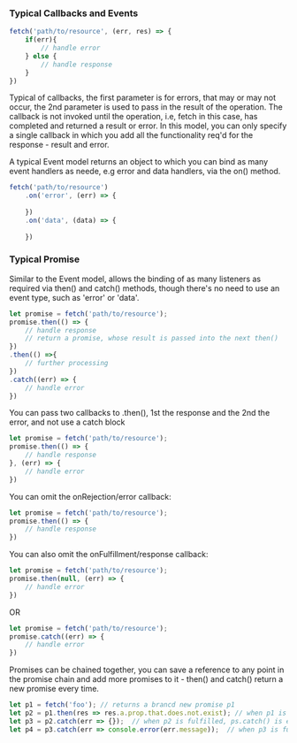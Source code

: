 ### Typical Callbacks and Events

```javascript
fetch('path/to/resource', (err, res) => {
    if(err){
        // handle error
    } else {
        // handle response
    }
})
```

Typical of callbacks, the first parameter is for errors, that may or may not occur, the 2nd parameter is used to pass in the result of the operation. The callback is not invoked until the operation, i.e, fetch in this case, has completed and returned a result or error. In this model, you can only specify a single callback in which you add all the functionality req'd for the response - result and error.


A typical Event model returns an object to which you can bind as many event handlers as neede, e.g error and data handlers, via the on() method.

```javascript
fetch('path/to/resource')
    .on('error', (err) => {
        
    })
    .on('data', (data) => {
        
    })
```

### Typical Promise
Similar to the Event model, allows the binding of as many listeners as required via then() and catch() methods, though there's no need to use an event type, such as 'error' or 'data'.

```javascript
let promise = fetch('path/to/resource');
promise.then(() => {
    // handle response
    // return a promise, whose result is passed into the next then()
})
.then(() =>{
    // further processing
})
.catch((err) => {
    // handle error
})
```

You can pass two callbacks to .then(), 1st the response and the 2nd the error, and not use a catch block

```javascript
let promise = fetch('path/to/resource');
promise.then(() => {
    // handle response
}, (err) => {
    // handle error
})
```

You can omit the onRejection/error callback:

```javascript
let promise = fetch('path/to/resource');
promise.then(() => {
    // handle response
})
```

You can also omit the onFulfillment/response callback:

```javascript
let promise = fetch('path/to/resource');
promise.then(null, (err) => {
    // handle error
})
```

OR

```javascript
let promise = fetch('path/to/resource');
promise.catch((err) => {
    // handle error
})
```

Promises can be chained together, you can save a reference to any point in the promise chain and add more promises to it - then() and catch() return a new promise every time.


```javascript
let p1 = fetch('foo'); // returns a brancd new promise p1
let p2 = p1.then(res => res.a.prop.that.does.not.exist); // when p1 is fulfilled, p.then() is executed returning a new promise p2
let p3 = p2.catch(err => {});  // when p2 is fulfilled, ps.catch() is executed, returning a new promise p3
let p4 = p3.catch(err => console.error(err.message));  // when p3 is fulfilled, p3.catch() is executed returning p4
```

